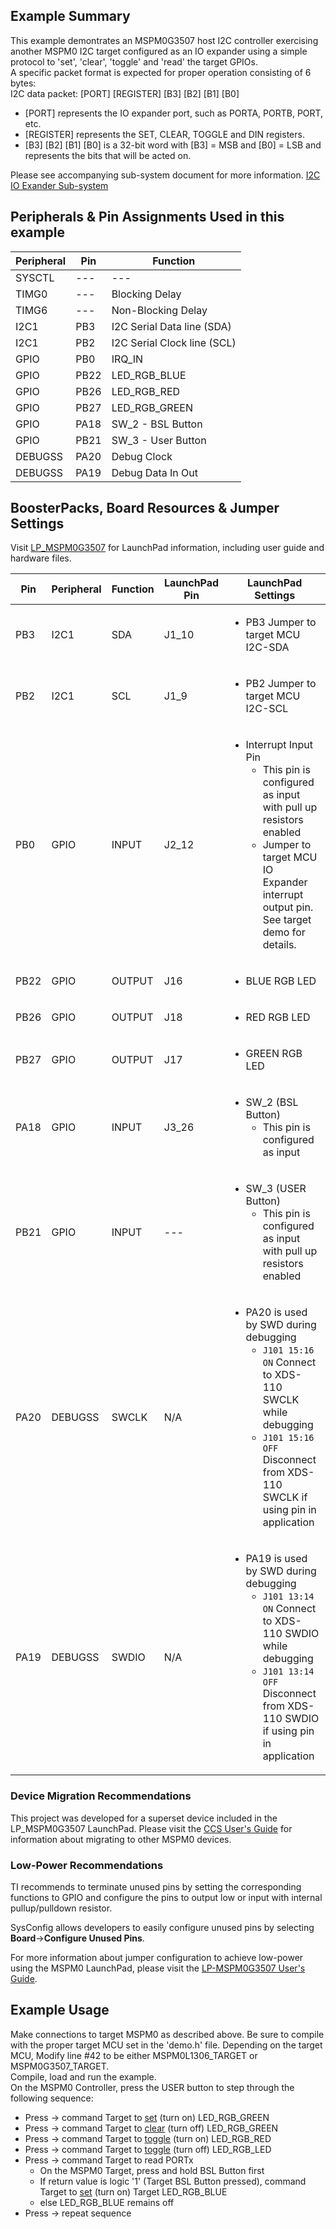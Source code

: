 ## Example Summary

This example demontrates an MSPM0G3507 host I2C controller exercising another MSPM0 I2C target configured as an IO expander using a simple protocol to 'set', 'clear', 'toggle' and 'read' the target GPIOs.<br>
A specific packet format is expected for proper operation consisting of 6 bytes: <br>
I2C data packet: [PORT] [REGISTER] [B3] [B2] [B1] [B0]<br>
   - [PORT] represents the IO expander port, such as PORTA, PORTB, PORT, etc.
   - [REGISTER] represents the SET, CLEAR, TOGGLE and DIN registers.
   - [B3] [B2] [B1] [B0] is a 32-bit word with [B3] = MSB and [B0] = LSB and represents the bits that will be acted on.<br>

Please see accompanying sub-system document for more information. [I2C IO Exander Sub-system](https://www.ti.com/lit/????)

## Peripherals & Pin Assignments Used in this example

| Peripheral | Pin | Function |
| --- | --- | --- |
| SYSCTL | --- | --- |
| TIMG0 | --- | Blocking Delay |
| TIMG6 | --- | Non-Blocking Delay |
| I2C1 | PB3 | I2C Serial Data line (SDA) |
| I2C1 | PB2 | I2C Serial Clock line (SCL) |
| GPIO | PB0 | IRQ_IN |
| GPIO | PB22 | LED_RGB_BLUE |
| GPIO | PB26 | LED_RGB_RED |
| GPIO | PB27 | LED_RGB_GREEN |
| GPIO | PA18 | SW_2 - BSL Button|
| GPIO | PB21 | SW_3 - User Button|
| DEBUGSS | PA20 | Debug Clock |
| DEBUGSS | PA19 | Debug Data In Out |

## BoosterPacks, Board Resources & Jumper Settings

Visit [LP_MSPM0G3507](https://www.ti.com/tool/LP-MSPM0G3507) for LaunchPad information, including user guide and hardware files.

| Pin | Peripheral | Function | LaunchPad Pin | LaunchPad Settings |
| --- | --- | --- | --- | --- |
| PB3 | I2C1 | SDA | J1_10 | <ul><li>PB3 Jumper to target MCU I2C-SDA</ul></ul> |
| PB2 | I2C1 | SCL | J1_9 | <ul><li>PB2 Jumper to target MCU I2C-SCL</ul></ul> |
| PB0 | GPIO | INPUT | J2_12 | <ul><li>Interrupt Input Pin<br><ul><li>This pin is configured as input with pull up resistors enabled<br><li>Jumper to target MCU IO Expander interrupt output pin.  See target demo for details.<br></ul></ul>|
PB22 | GPIO | OUTPUT | J16 | <ul><li>BLUE RGB LED<br><ul></ul> |
| PB26 | GPIO | OUTPUT | J18 | <ul><li>RED RGB LED<br><ul></ul> |
| PB27 | GPIO | OUTPUT | J17 | <ul><li>GREEN RGB LED<br><ul></ul> |
| PA18 | GPIO | INPUT | J3_26 | <ul><li>SW_2 (BSL Button)<br><ul><li>This pin is configured as input</ul>|
| PB21 | GPIO | INPUT | --- | <ul><li>SW_3 (USER Button)<br><ul><li>This pin is configured as input with pull up resistors enabled</ul>|
| PA20 | DEBUGSS | SWCLK | N/A | <ul><li>PA20 is used by SWD during debugging<br><ul><li>`J101 15:16 ON` Connect to XDS-110 SWCLK while debugging<br><li>`J101 15:16 OFF` Disconnect from XDS-110 SWCLK if using pin in application</ul></ul> |
| PA19 | DEBUGSS | SWDIO | N/A | <ul><li>PA19 is used by SWD during debugging<br><ul><li>`J101 13:14 ON` Connect to XDS-110 SWDIO while debugging<br><li>`J101 13:14 OFF` Disconnect from XDS-110 SWDIO if using pin in application</ul></ul> |

### Device Migration Recommendations
This project was developed for a superset device included in the LP_MSPM0G3507 LaunchPad. Please
visit the [CCS User's Guide](https://software-dl.ti.com/msp430/esd/MSPM0-SDK/latest/docs/english/tools/ccs_ide_guide/doc_guide/doc_guide-srcs/ccs_ide_guide.html#sysconfig-project-migration)
for information about migrating to other MSPM0 devices.

### Low-Power Recommendations
TI recommends to terminate unused pins by setting the corresponding functions to
GPIO and configure the pins to output low or input with internal
pullup/pulldown resistor.

SysConfig allows developers to easily configure unused pins by selecting **Board**→**Configure Unused Pins**.

For more information about jumper configuration to achieve low-power using the
MSPM0 LaunchPad, please visit the [LP-MSPM0G3507 User's Guide](https://www.ti.com/lit/slau873).

## Example Usage
Make connections to target MSPM0 as described above.
Be sure to compile with the proper target MCU set in the 'demo.h' file. Depending on the target MCU, Modify line #42 to be either MSPM0L1306_TARGET or MSPM0G3507_TARGET.
<br>Compile, load and run the example.</br>
On the MSPM0 Controller, press the USER button to step through the following sequence:
<ul><li>Press -> command Target to <u>set</u> (turn on) LED_RGB_GREEN</li>
<li>Press -> command Target to <u>clear</u> (turn off) LED_RGB_GREEN</li>
<li>Press -> command Target to <u>toggle</u> (turn on) LED_RGB_RED</li>
<li>Press -> command Target to <u>toggle</u> (turn off) LED_RGB_LED</li>
<li>Press -> command Target to read PORTx<br>
<ul><li>On the MSPM0 Target, press and hold BSL Button first</li>
<li>If return value is logic '1' (Target BSL Button pressed), command Target to <u>set</u> (turn on) Target LED_RGB_BLUE</li>
<li>else LED_RGB_BLUE remains off</li></ul>
<li>Press -> repeat sequence</li></ul>
   
    

